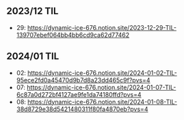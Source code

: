 ## 2023/12 TIL
- 29: https://dynamic-ice-676.notion.site/2023-12-29-TIL-139707ebef064bb4bb6cd9ca62d77462

## 2024/01 TIL
- 02: https://dynamic-ice-676.notion.site/2024-01-02-TIL-95ece2fd0a45470d9b7d8a23dd465c9f?pvs=4
- 07: https://dynamic-ice-676.notion.site/2024-01-07-TIL-6c87a0d272bf4127ae9fe1da74180ffd?pvs=4
- 08: https://dynamic-ice-676.notion.site/2024-01-08-TIL-38d8729e38d5421480311f80fa4870eb?pvs=4
